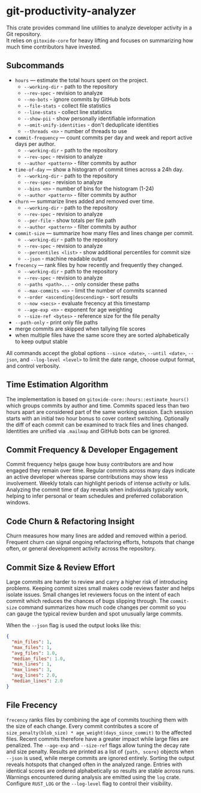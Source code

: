 # git-productivity-analyzer

This crate provides command line utilities to analyze developer activity in a Git repository.  
It relies on `gitoxide-core` for heavy lifting and focuses on summarizing how much time contributors have invested.

## Subcommands

- `hours` — estimate the total hours spent on the project.
  - `--working-dir` - path to the repository
  - `--rev-spec` - revision to analyze
  - `--no-bots` - ignore commits by GitHub bots
  - `--file-stats` - collect file statistics
  - `--line-stats` - collect line statistics
  - `--show-pii` - show personally identifiable information
  - `--omit-unify-identities` - don't deduplicate identities
  - `--threads <n>` - number of threads to use
- `commit-frequency` — count commits per day and week and report active days per author.
  - `--working-dir` - path to the repository
  - `--rev-spec` - revision to analyze
  - `--author <pattern>` - filter commits by author
- `time-of-day` — show a histogram of commit times across a 24h day.
  - `--working-dir` - path to the repository
  - `--rev-spec` - revision to analyze
  - `--bins <n>` - number of bins for the histogram (1-24)
  - `--author <pattern>` - filter commits by author
- `churn` — summarize lines added and removed over time.
  - `--working-dir` - path to the repository
  - `--rev-spec` - revision to analyze
  - `--per-file` - show totals per file path
  - `--author <pattern>` - filter commits by author
- `commit-size` — summarize how many files and lines change per commit.
  - `--working-dir` - path to the repository
  - `--rev-spec` - revision to analyze
  - `--percentiles <list>` - show additional percentiles for commit size
  - `--json` - machine readable output
- `frecency` — rank files by how recently and frequently they changed.
  - `--working-dir` - path to the repository
  - `--rev-spec` - revision to analyze
  - `--paths <path>...` - only consider these paths
  - `--max-commits <n>` - limit the number of commits scanned
  - `--order <ascending|descending>` - sort results
  - `--now <secs>` - evaluate frecency at this timestamp
  - `--age-exp <n>` - exponent for age weighting
  - `--size-ref <bytes>` - reference size for the file penalty
- `--path-only` - print only file paths
- merge commits are skipped when tallying file scores
 - when multiple files have the same score they are sorted alphabetically to keep output stable

All commands accept the global options `--since <date>`, `--until <date>`, `--json`, and `--log-level <level>` to limit the date range, choose output format, and control verbosity.

## Time Estimation Algorithm

The implementation is based on `gitoxide-core::hours::estimate_hours()` which groups commits by author and time. Commits spaced less than two hours apart are considered part of the same working session. Each session starts with an initial two hour bonus to cover context switching. Optionally the diff of each commit can be examined to track files and lines changed. Identities are unified via `.mailmap` and GitHub bots can be ignored.

## Commit Frequency & Developer Engagement

Commit frequency helps gauge how busy contributors are and how engaged they remain over time. Regular commits across many days indicate an active developer whereas sparse contributions may show less involvement. Weekly totals can highlight periods of intense activity or lulls.
Analyzing the commit time of day reveals when individuals typically work, helping to infer personal or team schedules and preferred collaboration windows.

## Code Churn & Refactoring Insight

Churn measures how many lines are added and removed within a period. Frequent churn
can signal ongoing refactoring efforts, hotspots that change often, or general
development activity across the repository.

## Commit Size & Review Effort

Large commits are harder to review and carry a higher risk of introducing
problems. Keeping commit sizes small makes code reviews faster and helps isolate
issues. Small changes let reviewers focus on the intent of each commit which
reduces the chances of bugs slipping through. The `commit-size` command
summarizes how much code changes per commit so you can gauge the typical review
burden and spot unusually large commits.

When the `--json` flag is used the output looks like this:

```json
{
  "min_files": 1,
  "max_files": 1,
  "avg_files": 1.0,
  "median_files": 1.0,
  "min_lines": 1,
  "max_lines": 3,
  "avg_lines": 2.0,
  "median_lines": 2.0
}
```

## File Frecency

`frecency` ranks files by combining the age of commits touching them with the
size of each change. Every commit contributes a score of
`size_penalty(blob_size) * age_weight(days_since_commit)` to the affected files.
Recent commits therefore have a greater impact while large files are penalized.
The `--age-exp` and `--size-ref` flags allow tuning the decay rate and size penalty.
Results are printed as a list of `{path, score}` objects when `--json` is used,
while merge commits are ignored entirely. Sorting the output reveals hotspots
that changed often in the analyzed range.
Entries with identical scores are ordered alphabetically so results are
stable across runs.
Warnings encountered during analysis are emitted using the `log` crate.
Configure `RUST_LOG` or the `--log-level` flag to control their visibility.
